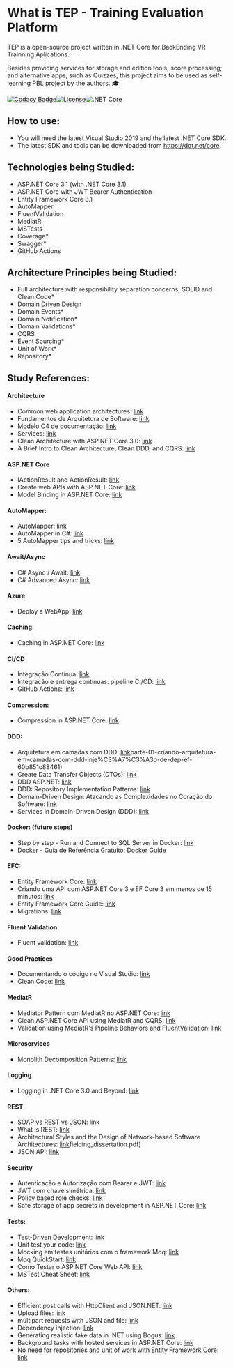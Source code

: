 What is TEP - Training Evaluation Platform
=====================
TEP is a open-source project written in .NET Core for BackEnding VR Trainning Aplications.

Besides providing services for storage and edition tools; score processing; and alternative apps, such as Quizzes, this project aims to be used as self-learning PBL project by the authors. :mortar_board: 

[![Codacy Badge](https://api.codacy.com/project/badge/Grade/91e984d9fad349de82d2888efce791ca)](https://app.codacy.com/manual/rmcs87/TrainingEvaluationPlatform?utm_source=github.com&utm_medium=referral&utm_content=rmcs87/TrainingEvaluationPlatform&utm_campaign=Badge_Grade_Dashboard)[![License](https://img.shields.io/github/license/rmcs87/TrainingEvaluationPlatform)](LICENSE)![.NET Core](https://github.com/rmcs87/TrainingEvaluationPlatform/workflows/.NET%20Core/badge.svg?branch=master)

## How to use:
- You will need the latest Visual Studio 2019 and the latest .NET Core SDK.
- The latest SDK and tools can be downloaded from https://dot.net/core.

## Technologies being Studied:
- ASP.NET Core 3.1 (with .NET Core 3.1)
- ASP.NET Core with JWT Bearer Authentication
- Entity Framework Core 3.1
- AutoMapper
- FluentValidation
- MediatR
- MSTests
- Coverage*
- Swagger*
- GitHub Actions

## Architecture Principles being Studied:
- Full architecture with responsibility separation concerns, SOLID and Clean Code*
- Domain Driven Design
- Domain Events*
- Domain Notification*
- Domain Validations*
- CQRS
- Event Sourcing*
- Unit of Work*
- Repository*

## Study References:

#### Architecture
*  Common web application architectures: [link](https://docs.microsoft.com/pt-br/dotnet/architecture/modern-web-apps-azure/common-web-application-architectures)
*  Fundamentos de Arquitetura de Software: [link](https://www.youtube.com/watch?v=jUH5lKfpWE0)
*  Modelo C4 de documentação: [link](https://www.infoq.com/br/articles/C4-architecture-model/)
*  Services: [link](https://pt.stackoverflow.com/questions/365350/domain-driven-design-qual-a-diferen%C3%A7a-entre-domain-services-infrastructure-ser)
*  Clean Architecture with ASP.NET Core 3.0: [link](https://www.youtube.com/watch?v=dK4Yb6-LxAk)
*  A Brief Intro to Clean Architecture, Clean DDD, and CQRS: [link](https://medium.com/software-alchemy/a-brief-intro-to-clean-architecture-clean-ddd-and-cqrs-23243c3f31b3)

#### ASP.NET Core
*  IActionResult and ActionResult: [link](https://exceptionnotfound.net/asp-net-core-demystified-action-results/)
*  Create web APIs with ASP.NET Core: [link](https://docs.microsoft.com/en-us/aspnet/core/web-api/?view=aspnetcore-3.0#apicontroller-attribute)
*  Model Binding in ASP.NET Core: [link](https://docs.microsoft.com/pt-br/aspnet/core/mvc/models/model-binding?view=aspnetcore-3.1)

#### AutoMapper:
*  AutoMapper: [link](https://docs.automapper.org/en/latest/Getting-started.html)
*  AutoMapper in C#: [link](https://dotnettutorials.net/lesson/automapper-in-c-sharp/)
*  5 AutoMapper tips and tricks: [link](https://www.codeproject.com/articles/814869/automapper-tips-and-tricks)

#### Await/Async
*  C# Async / Await: [link](https://www.youtube.com/watch?v=2moh18sh5p4)
*  C# Advanced Async: [link](https://www.youtube.com/watch?v=ZTKGRJy5P2M)

#### Azure
*  Deploy a WebApp: [link](https://docs.microsoft.com/en-us/azure/developer/python/tutorial-deploy-app-service-on-linux-04)

#### Caching:
*  Caching in ASP.NET Core: [link](https://docs.microsoft.com/pt-br/aspnet/core/performance/caching/response?view=aspnetcore-3.1)

#### CI/CD
*  Integração Contínua: [link](https://www.youtube.com/watch?v=nI3IjYcBGiU)
*  Integração e entrega contínuas: pipeline CI/CD: [link](https://www.redhat.com/pt-br/topics/devops/what-is-ci-cd)
*  GitHub Actions: [link](https://docs.github.com/en/actions)

#### Compression:
*  Compression in ASP.NET Core: [link](https://docs.microsoft.com/pt-br/aspnet/core/performance/response-compression?view=aspnetcore-3.1)

#### DDD:
*  Arquitetura em camadas com DDD: [link](https://medium.com/@ericandrade_24404/)parte-01-criando-arquitetura-em-camadas-com-ddd-inje%C3%A7%C3%A3o-de-dep-ef-60b851c88461)
*  Create Data Transfer Objects (DTOs): [link](https://docs.microsoft.com/pt-br/aspnet/web-api/overview/data/using-web-api-with-entity-framework/part-5)
*  DDD ASP.NET: [link](https://www.devmedia.com.br/ddd-asp-net-criando-um-repositorio-de-dados-parte-1/31733)
*  DDD: Repository Implementation Patterns: [link](https://lostechies.com/jimmybogard/2009/09/03/ddd-repository-implementation-patterns/)
*  Domain-Driven Design: Atacando as Complexidades no Coração do Software: [link](https://www.amazon.com.br/Domain-Driven-Design-Eric-Evans/dp/8550800651)
*  Services in Domain-Driven Design (DDD): [link](http://gorodinski.com/blog/2012/04/14/services-in-domain-driven-design-ddd/)

#### Docker: (future steps)
*  Step by step - Run and Connect to SQL Server in Docker: [link](https://www.youtube.com/watch?v=SJAl3vOX05M)
*  Docker - Guia de Referência Gratuito:
[Docker Guide](https://medium.com/@renato.groffe/docker-guia-de-refer%C3%AAncia-gratuito-70c14cfd8132 "Docker Guide")

#### EFC:
*  Entity Framework Core: [link](https://docs.microsoft.com/pt-br/ef/core/)
*  Criando uma API com ASP.NET Core 3 e EF Core 3 em menos de 15 minutos: [link](https://www.youtube.com/watch?v=but7jqjopKM)
*  Entity Framework Core Guide: [link](https://www.learnentityframeworkcore.com/)
*  Migrations: [link](https://www.entityframeworktutorial.net/efcore/entity-framework-core-migration.aspx)

#### Fluent Validation
*  Fluent validation: [link](https://fluentvalidation.net/)

#### Good Practices
*  Documentando o código no Visual Studio: [link](https://www.devmedia.com.br/documentando-o-codigo-no-visual-studio/28927)
*  Clean Code: [link](https://www.pearson.ch/Informatik/PrenticeHall/EAN/9780132350884/Clean-Code)

#### MediatR
*  Mediator Pattern com MediatR no ASP.NET Core: [link](https://www.treinaweb.com.br/blog/mediator-pattern-com-mediatr-no-asp-net-core/)
*  Clean ASP.NET Core API using MediatR and CQRS: [link](https://www.youtube.com/watch?v=YzOBrVlthMk)
*  Validation using MediatR's Pipeline Behaviors and FluentValidation: [link](https://www.youtube.com/watch?v=2JzQuIvxIqk)

#### Microservices
*  Monolith Decomposition Patterns: [link](https://www.infoq.com/presentations/microservices-principles-patterns/)

#### Logging
*  Logging in .NET Core 3.0 and Beyond: [link](https://www.youtube.com/watch?v=oXNslgIXIbQ)

#### REST
*  SOAP vs REST vs JSON: [link](https://raygun.com/blog/soap-vs-rest-vs-json/)
*  What is REST: [link](https://restfulapi.net/)
*  Architectural Styles and the Design of Network-based Software Architectures: [link](https://www.ics.uci.edu/~fielding/pubs/dissertation/)fielding_dissertation.pdf)
*  JSON:API: [link](https://jsonapi.org/)

#### Security
*  Autenticação e Autorização com Bearer e JWT: [link](https://balta.io/blog/aspnetcore-3-autenticacao-autorizacao-bearer-jwt?rdst_srcid=2132416)
*  JWT com chave simétrica: [link](https://www.brunobrito.net.br/jwt-com-chave-assimetrica/?fbclid=IwAR3B2xknd8cH3XULDsYYCAMhRq6SBQs6ON3shemPIUoXPDbUZpPXyduQld0)
*  Policy based role checks: [link](https://docs.microsoft.com/en-us/aspnet/core/security/authorization/roles?view=aspnetcore-3.1https://docs.microsoft.com/en-us/aspnet/core/security/authorization/roles?view=aspnetcore-3.1)
*  Safe storage of app secrets in development in ASP.NET Core: [link](https://docs.microsoft.com/pt-br/aspnet/core/security/app-secrets?view=aspnetcore-3.1&tabs=windows)

#### Tests:
*  Test-Driven Development: [link](https://tdd.caelum.com.br/)
*  Unit test your code: [link](https://docs.microsoft.com/pt-br/visualstudio/test/unit-test-your-code?view=vs-2019)
*  Mocking em testes unitários com o framework Moq: [link](https://www.devmedia.com.br/mocking-em-testes-unitarios-com-o-framework-moq/36724)
*  Moq QuickStart: [link](https://github.com/Moq/moq4/wiki/Quickstart)
*  Como Testar o ASP.NET Core Web API: [link](https://www.infoq.com/br/articles/testing-aspnet-core-web-api/)
*  MSTest Cheat Sheet: [link](https://www.automatetheplanet.com/wp-content/uploads/2018/05/mstest-cheat-sheet-automatetheplanet.pdf)

#### Others:
*  Efficient post calls with HttpClient and JSON.NET: [link](https://johnthiriet.com/efficient-post-calls/)
*  Upload files: [link](https://docs.microsoft.com/pt-br/aspnet/core/mvc/models/file-uploads?view=aspnetcore-3.1)
*  multipart requests with JSON and file: [link](https://thomaslevesque.com/2018/09/04/handling-multipart-requests-with-json-and-file-uploads-in-asp-net-core/)
*  Dependency injection: [link](https://docs.microsoft.com/pt-br/aspnet/core/fundamentals/dependency-injection?view=aspnetcore-3.1)
*  Generating realistic fake data in .NET using Bogus: [link](https://www.youtube.com/watch?v=T9pwE1GAr_U)
*  Background tasks with hosted services in ASP.NET Core: [link](https://docs.microsoft.com/pt-br/aspnet/core/fundamentals/host/hosted-services?view=aspnetcore-3.1&tabs=visual-studio)
*  No need for repositories and unit of work with Entity Framework Core: [link](https://gunnarpeipman.com/ef-core-repository-unit-of-work/)
